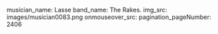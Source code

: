 musician_name: Lasse
band_name: The Rakes.
img_src: images/musician0083.png
onmouseover_src: 
pagination_pageNumber: 2406